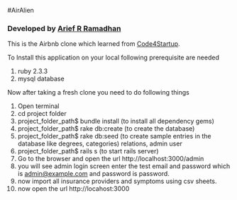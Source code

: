 #AirAlien
### Developed by [Arief R Ramadhan](https://ariefrizky.com)

This is the Airbnb clone which learned from [Code4Startup](https://code4startup.com).


To Install this application on your local following prerequisite are needed

1) ruby 2.3.3
2) mysql database


Now after taking a fresh clone you need to do following things

1) Open terminal
2) cd project folder
3) project_folder_path$ bundle install (to install all dependency gems)
4) project_folder_path$ rake db:create (to create the database)
5) project_folder_path$ rake db:seed (to create sample entries in the database like degrees, categories) relations, admin user
6) project_folder_path$ rails s (to start rails server)
7) Go to the browser and open the url http://localhost:3000/admin
8) you will see admin login screen enter the test email and password which is admin@example.com and password is password.
9) now import all insurance providers and symptoms using csv sheets.
10) now open the url http://locahost:3000 


